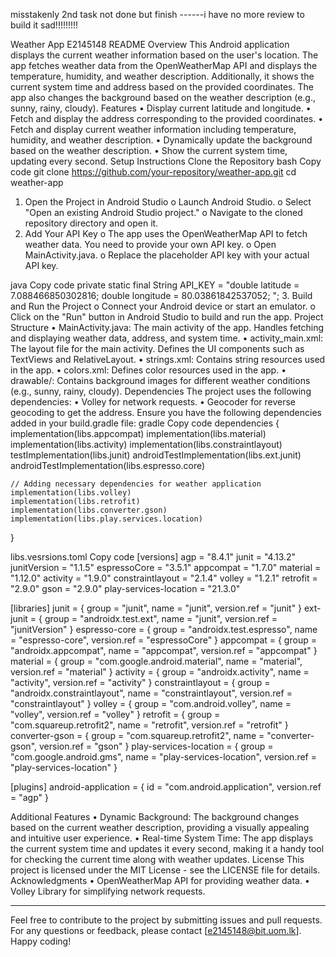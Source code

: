 misstakenly 2nd task not done but finish ------i have no more review to build it sad!!!!!!!!!



Weather App E2145148
README
Overview
This Android application displays the current weather information based on the user's location. The app fetches weather data from the OpenWeatherMap API and displays the temperature, humidity, and weather description. Additionally, it shows the current system time and address based on the provided coordinates. The app also changes the background based on the weather description (e.g., sunny, rainy, cloudy).
Features
•	Display current latitude and longitude.
•	Fetch and display the address corresponding to the provided coordinates.
•	Fetch and display current weather information including temperature, humidity, and weather description.
•	Dynamically update the background based on the weather description.
•	Show the current system time, updating every second.
Setup Instructions
Clone the Repository
bash
Copy code
git clone https://github.com/your-repository/weather-app.git
cd weather-app
1.	Open the Project in Android Studio
o	Launch Android Studio.
o	Select "Open an existing Android Studio project."
o	Navigate to the cloned repository directory and open it.
2.	Add Your API Key
o	The app uses the OpenWeatherMap API to fetch weather data. You need to provide your own API key.
o	Open MainActivity.java.
o	Replace the placeholder API key with your actual API key.


java
Copy code
private static final String API_KEY = "double latitude = 7.088466850302816;
double longitude = 80.03861842537052;
";
3.	Build and Run the Project
o	Connect your Android device or start an emulator.
o	Click on the "Run" button in Android Studio to build and run the app.
Project Structure
•	MainActivity.java: The main activity of the app. Handles fetching and displaying weather data, address, and system time.
•	activity_main.xml: The layout file for the main activity. Defines the UI components such as TextViews and RelativeLayout.
•	strings.xml: Contains string resources used in the app.
•	colors.xml: Defines color resources used in the app.
•	drawable/: Contains background images for different weather conditions (e.g., sunny, rainy, cloudy).
Dependencies
The project uses the following dependencies:
•	Volley for network requests.
•	Geocoder for reverse geocoding to get the address.
Ensure you have the following dependencies added in your build.gradle file:
gradle
Copy code
dependencies {
    implementation(libs.appcompat)
    implementation(libs.material)
    implementation(libs.activity)
    implementation(libs.constraintlayout)
    testImplementation(libs.junit)
    androidTestImplementation(libs.ext.junit)
    androidTestImplementation(libs.espresso.core)

    // Adding necessary dependencies for weather application
    implementation(libs.volley)
    implementation(libs.retrofit)
    implementation(libs.converter.gson)
    implementation(libs.play.services.location)


}

libs.vesrsions.toml
Copy code
[versions]
agp = "8.4.1"
junit = "4.13.2"
junitVersion = "1.1.5"
espressoCore = "3.5.1"
appcompat = "1.7.0"
material = "1.12.0"
activity = "1.9.0"
constraintlayout = "2.1.4"
volley = "1.2.1"
retrofit = "2.9.0"
gson = "2.9.0"
play-services-location = "21.3.0"

[libraries]
junit = { group = "junit", name = "junit", version.ref = "junit" }
ext-junit = { group = "androidx.test.ext", name = "junit", version.ref = "junitVersion" }
espresso-core = { group = "androidx.test.espresso", name = "espresso-core", version.ref = "espressoCore" }
appcompat = { group = "androidx.appcompat", name = "appcompat", version.ref = "appcompat" }
material = { group = "com.google.android.material", name = "material", version.ref = "material" }
activity = { group = "androidx.activity", name = "activity", version.ref = "activity" }
constraintlayout = { group = "androidx.constraintlayout", name = "constraintlayout", version.ref = "constraintlayout" }
volley = { group = "com.android.volley", name = "volley", version.ref = "volley" }
retrofit = { group = "com.squareup.retrofit2", name = "retrofit", version.ref = "retrofit" }
converter-gson = { group = "com.squareup.retrofit2", name = "converter-gson", version.ref = "gson" }
play-services-location = { group = "com.google.android.gms", name = "play-services-location", version.ref = "play-services-location" }

[plugins]
android-application = { id = "com.android.application", version.ref = "agp" }


Additional Features
•	Dynamic Background: The background changes based on the current weather description, providing a visually appealing and intuitive user experience.
•	Real-time System Time: The app displays the current system time and updates it every second, making it a handy tool for checking the current time along with weather updates.
License
This project is licensed under the MIT License - see the LICENSE file for details.
Acknowledgments
•	OpenWeatherMap API for providing weather data.
•	Volley Library for simplifying network requests.
________________________________________
Feel free to contribute to the project by submitting issues and pull requests. For any questions or feedback, please contact [e2145148@bit.uom.lk]. Happy coding!

